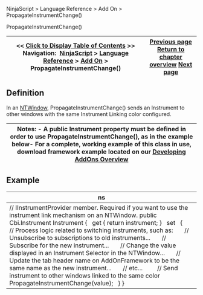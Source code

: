 ﻿
NinjaScript > Language Reference > Add On > PropagateInstrumentChange()

PropagateInstrumentChange()

| << [Click to Display Table of Contents](propagateinstrumentchange().md) >> **Navigation:**     [NinjaScript](ninjascript.md) > [Language Reference](language_reference_wip.md) > [Add On](add_on.md) > PropagateInstrumentChange() | [Previous page](strategybase.md) [Return to chapter overview](add_on.md) [Next page](propagateintervalchange().md) |
| --- | --- |
## Definition
In an [NTWindow](ntwindow.md), PropagateInstrumentChange() sends an Instrument to other windows with the same Instrument Linking color configured. 
 

| Notes:  - A public Instrument property must be defined in order to use PropagateInstrumentChange(), as in the example below- For a complete, working example of this class in use, download framework example located on our [Developing AddOns Overview](developing_add_ons.md) |
| --- |
## 
## Example

| ns |
| --- |
| // IInstrumentProvider member. Required if you want to use the instrument link mechanism on an NTWindow. public Cbi.Instrument Instrument {    get { return instrument; }    set    {        // Process logic related to switching instruments, such as:        // Unsubscribe to subscriptions to old instruments...        // Subscribe for the new instrument...        // Change the value displayed in an Instrument Selector in the NTWindow...        // Update the tab header name on AddOnFramework to be the same name as the new instrument...        // etc...          // Send instrument to other windows linked to the same color        PropagateInstrumentChange(value);    } } |
